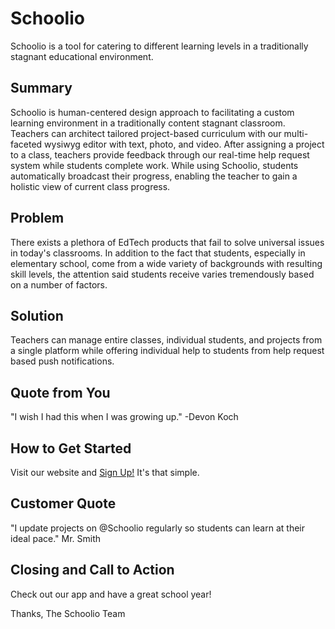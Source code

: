 # Schoolio #
Schoolio is a tool for catering to different learning levels in a traditionally stagnant educational environment.

## Summary ##
Schoolio is human-centered design approach to facilitating a custom learning environment in a traditionally content stagnant classroom.  Teachers can architect tailored project-based curriculum with our multi-faceted wysiwyg editor with text, photo, and video.  After assigning a project to a class, teachers provide feedback through our real-time help request system while students complete work.  While using Schoolio, students automatically broadcast their progress, enabling the teacher to gain a holistic view of current class progress.

## Problem ##
There exists a plethora of EdTech products that fail to solve universal issues in today's classrooms.  In addition to the fact that students, especially in elementary school, come from a wide variety of backgrounds with resulting skill levels, the attention said students receive varies tremendously based on a number of factors.

## Solution ##
Teachers can manage entire classes, individual students, and projects from a single platform while offering individual help to students from help request based push notifications.

## Quote from You ##
"I wish I had this when I was growing up." -Devon Koch

## How to Get Started ##
Visit our website and [Sign Up!](www.schoolio.xyz) It's that simple.

## Customer Quote ##
"I update projects on @Schoolio regularly so students can learn at their ideal pace." Mr. Smith

## Closing and Call to Action ##
Check out our app and have a great school year!

Thanks,
The Schoolio Team
